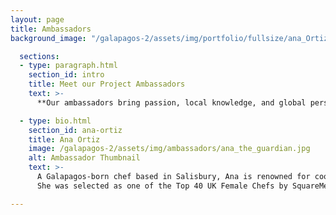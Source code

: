 ```yaml
---
layout: page
title: Ambassadors
background_image: "/galapagos-2/assets/img/portfolio/fullsize/ana_Ortiz_Matt.png"

  sections:
  - type: paragraph.html
    section_id: intro
    title: Meet our Project Ambassadors
    text: >-
      **Our ambassadors bring passion, local knowledge, and global perspectives to champion marine conservation in the Galápagos.**

  - type: bio.html
    section_id: ana-ortiz
    title: Ana Ortiz
    image: /galapagos-2/assets/img/ambassadors/ana_the_guardian.jpg
    alt: Ambassador Thumbnail
    text: >-
      A Galapagos-born chef based in Salisbury, Ana is renowned for cooking over an open fire and is co-founder of Fire Made.<br>
      She was selected as one of the Top 40 UK Female Chefs by SquareMeal.

---
```

